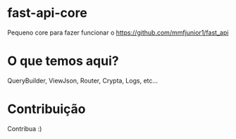 # fast-api-core
Pequeno core para fazer funcionar o https://github.com/mmfjunior1/fast_api
# O que temos aqui?
QueryBuilder, ViewJson, Router, Crypta, Logs, etc...

# Contribuição
Contribua :)
